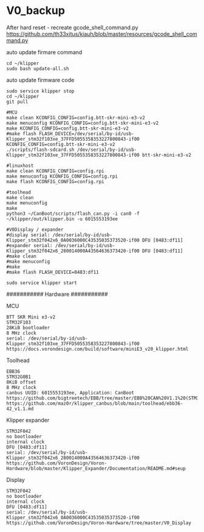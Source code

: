 # V0_backup
After hard reset - recreate gcode_shell_command.py
https://github.com/th33xitus/kiauh/blob/master/resources/gcode_shell_command.py

auto update firmare command
~~~~~~~~~~~~~~~~~~~~~~~~~
cd ~/klipper
sudo bash update-all.sh
~~~~~~~~~~~~~~~~~~~~~~~~~
auto update firmware code
~~~~~~~~~~~~~~~~~~~~~~~~~
sudo service klipper stop
cd ~/klipper
git pull

#MCU
make clean KCONFIG_CONFIG=config.btt-skr-mini-e3-v2
make menuconfig KCONFIG_CONFIG=config.btt-skr-mini-e3-v2
make KCONFIG_CONFIG=config.btt-skr-mini-e3-v2
#make flash FLASH_DEVICE=/dev/serial/by-id/usb-Klipper_stm32f103xe_37FFD5055358353227800843-if00 KCONFIG_CONFIG=config.btt-skr-mini-e3-v2
./scripts/flash-sdcard.sh /dev/serial/by-id/usb-Klipper_stm32f103xe_37FFD5055358353227800843-if00 btt-skr-mini-e3-v2 

#linuxhost
make clean KCONFIG_CONFIG=config.rpi
make menuconfig KCONFIG_CONFIG=config.rpi
make flash KCONFIG_CONFIG=config.rpi

#toolhead
make clean 
make menuconfig 
make 
python3 ~/CanBoot/scripts/flash_can.py -i can0 -f ~/klipper/out/klipper.bin -u 6015553193ee

#V0Display / expander
#display serial: /dev/serial/by-id/usb-Klipper_stm32f042x6_0A0036000C43535035373520-if00 DFU [0483:df11]
#expander serial: /dev/serial/by-id/usb-Klipper_stm32f042x6_280014000A43564636373420-if00 DFU [0483:df11]
#make clean 
#make menuconfig 
#make
#make flash FLASH_DEVICE=0483:df11 

sudo service klipper start
~~~~~~~~~~~~~~~~~~~~~~~~~~~~~~~~~~

########### Hardware ###########

MCU
	
	BTT SKR Mini e3-v2
	STM32F103
	28KiB bootloader
	8 MHz clock
	serial: /dev/serial/by-id/usb-Klipper_stm32f103xe_37FFD5055358353227800843-if00
	https://docs.vorondesign.com/build/software/miniE3_v20_klipper.html

Toolhead
	
	EBB36 
	STM32G0B1
	8KiB offset
	8 MHz clock
	canbus UUID: 6015553193ee, Application: CanBoot
	https://github.com/bigtreetech/EBB/tree/master/EBB%20CAN%20V1.1%20(STM32G0B1) 
	https://github.com/maz0r/klipper_canbus/blob/main/toolhead/ebb36-42_v1.1.md 

Klipper expander
	
	STM32F042
	no bootloader
	internal clock
	DFU [0483:df11]
	serial: /dev/serial/by-id/usb-Klipper_stm32f042x6_280014000A43564636373420-if00 
	https://github.com/VoronDesign/Voron-Hardware/blob/master/Klipper_Expander/Documentation/README.md#seup 

Display
	
	STM32F042
	no bootloader
	internal clock
	DFU [0483:df11]
	serial: /dev/serial/by-id/usb-Klipper_stm32f042x6_0A0036000C43535035373520-if00
	https://github.com/VoronDesign/Voron-Hardware/tree/master/V0_Display
	
